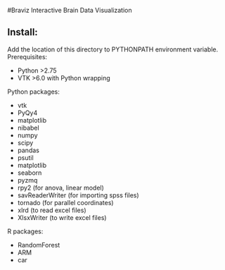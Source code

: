 #Braviz
Interactive Brain Data Visualization
## Install:
Add the location of this directory to PYTHONPATH environment variable.
Prerequisites:

- Python >2.75
- VTK >6.0 with Python wrapping

Python packages:

- vtk
- PyQy4
- matplotlib
- nibabel
- numpy
- scipy
- pandas
- psutil
- matplotlib
- seaborn
- pyzmq
- rpy2 (for anova, linear model)
- savReaderWriter (for importing spss files)
- tornado (for parallel coordinates)
- xlrd (to read excel files)
- XlsxWriter (to write excel files)

R packages:

- RandomForest
- ARM
- car